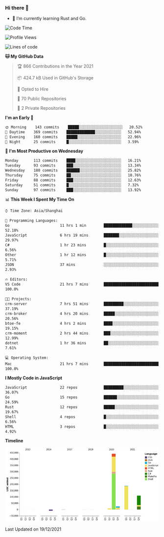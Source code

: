 ### Hi there 👋

- 🌱 I’m currently learning Rust and Go.

<!--START_SECTION:waka-->
![Code Time](http://img.shields.io/badge/Code%20Time-38%20hrs%2041%20mins-blue)

![Profile Views](http://img.shields.io/badge/Profile%20Views-12-blue)

![Lines of code](https://img.shields.io/badge/From%20Hello%20World%20I%27ve%20Written-769%20Thousand%20lines%20of%20code-blue)

**🐱 My GitHub Data** 

> 🏆 866 Contributions in the Year 2021
 > 
> 📦 424.7 kB Used in GitHub's Storage 
 > 
> 💼 Opted to Hire
 > 
> 📜 70 Public Repositories 
 > 
> 🔑 2 Private Repositories  
 > 
**I'm an Early 🐤** 

```text
🌞 Morning    143 commits    █████░░░░░░░░░░░░░░░░░░░░   20.52% 
🌆 Daytime    369 commits    █████████████░░░░░░░░░░░░   52.94% 
🌃 Evening    160 commits    █████░░░░░░░░░░░░░░░░░░░░   22.96% 
🌙 Night      25 commits     █░░░░░░░░░░░░░░░░░░░░░░░░   3.59%

```
📅 **I'm Most Productive on Wednesday** 

```text
Monday       113 commits    ████░░░░░░░░░░░░░░░░░░░░░   16.21% 
Tuesday      93 commits     ███░░░░░░░░░░░░░░░░░░░░░░   13.34% 
Wednesday    180 commits    ██████░░░░░░░░░░░░░░░░░░░   25.82% 
Thursday     75 commits     ██░░░░░░░░░░░░░░░░░░░░░░░   10.76% 
Friday       88 commits     ███░░░░░░░░░░░░░░░░░░░░░░   12.63% 
Saturday     51 commits     █░░░░░░░░░░░░░░░░░░░░░░░░   7.32% 
Sunday       97 commits     ███░░░░░░░░░░░░░░░░░░░░░░   13.92%

```


📊 **This Week I Spent My Time On** 

```text
⌚︎ Time Zone: Asia/Shanghai

💬 Programming Languages: 
Go                       11 hrs 1 min        █████████████░░░░░░░░░░░░   52.18% 
JavaScript               6 hrs 19 mins       ███████░░░░░░░░░░░░░░░░░░   29.97% 
C#                       1 hr 23 mins        █░░░░░░░░░░░░░░░░░░░░░░░░   6.56% 
Other                    1 hr 12 mins        █░░░░░░░░░░░░░░░░░░░░░░░░   5.71% 
JSON                     37 mins             ░░░░░░░░░░░░░░░░░░░░░░░░░   2.93%

🔥 Editors: 
VS Code                  21 hrs 7 mins       █████████████████████████   100.0%

🐱‍💻 Projects: 
crm-server               7 hrs 51 mins       █████████░░░░░░░░░░░░░░░░   37.19% 
crm-broker               4 hrs 20 mins       █████░░░░░░░░░░░░░░░░░░░░   20.56% 
btoe-fe                  4 hrs 2 mins        ████░░░░░░░░░░░░░░░░░░░░░   19.15% 
crm-moment               2 hrs 44 mins       ███░░░░░░░░░░░░░░░░░░░░░░   12.99% 
dotnet                   1 hr 36 mins        ██░░░░░░░░░░░░░░░░░░░░░░░   7.61%

💻 Operating System: 
Mac                      21 hrs 7 mins       █████████████████████████   100.0%

```

**I Mostly Code in JavaScript** 

```text
JavaScript               22 repos            █████████░░░░░░░░░░░░░░░░   36.07% 
Go                       15 repos            ██████░░░░░░░░░░░░░░░░░░░   24.59% 
Rust                     12 repos            █████░░░░░░░░░░░░░░░░░░░░   19.67% 
Shell                    4 repos             █░░░░░░░░░░░░░░░░░░░░░░░░   6.56% 
HTML                     3 repos             █░░░░░░░░░░░░░░░░░░░░░░░░   4.92%

```


**Timeline**

![Chart not found](https://raw.githubusercontent.com/elton/elton/main/charts/bar_graph.png) 


 Last Updated on 19/12/2021
<!--END_SECTION:waka-->

<!--
**elton/elton** is a ✨ _special_ ✨ repository because its `README.md` (this file) appears on your GitHub profile.

Here are some ideas to get you started:

- 🔭 I’m currently working on ...
- 🌱 I’m currently learning ...
- 👯 I’m looking to collaborate on ...
- 🤔 I’m looking for help with ...
- 💬 Ask me about ...
- 📫 How to reach me: ...
- 😄 Pronouns: ...
- ⚡ Fun fact: ...
-->

